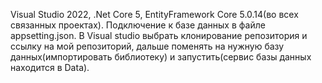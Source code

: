 Visual Studio 2022, .Net Core 5, EntityFramework Core 5.0.14(во всех связанных проектах).
Подключение к базе данных в файле appsetting.json.
В Visual studio выбрать клонирование репозитория и ссылку на мой репозиторий, дальше поменять на нужную базу данных(импортировать библиотеку) и запустить(сервис базы данных находится в Data).
